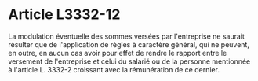 # Article L3332-12

La modulation éventuelle des sommes versées par l'entreprise ne saurait résulter que de l'application de règles à caractère général, qui ne peuvent, en outre, en aucun cas avoir pour effet de rendre le rapport entre le versement de l'entreprise et celui du salarié ou de la personne mentionnée à l'article L. 3332-2 croissant avec la rémunération de ce dernier.